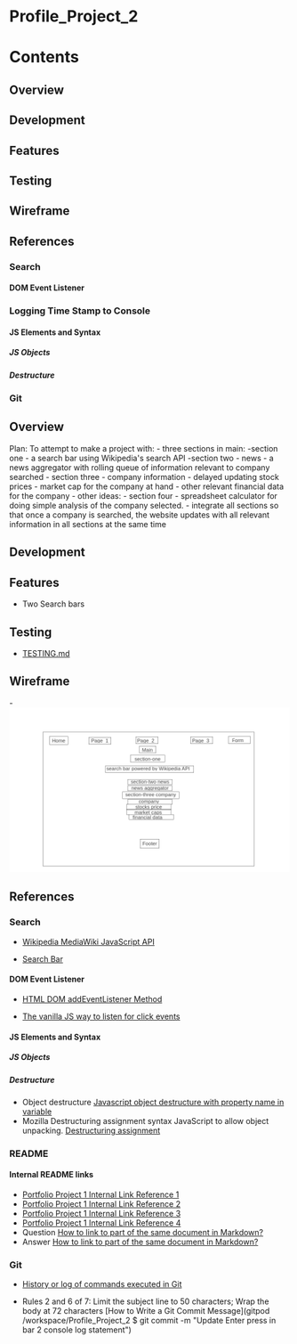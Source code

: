 # Profile_Project_2

# Contents
## Overview
## Development
## Features
## Testing
## Wireframe
## References
### Search
#### DOM Event Listener
### Logging Time Stamp to Console
#### JS Elements and Syntax
##### JS Objects
##### Destructure
### Git

## Overview
Plan: To attempt to make a project with:
    - three sections in main:
        -section one
            - a search bar using Wikipedia's search API
        -section two
            - news
                - a news aggregator with rolling queue of information relevant to company searched
        - section three
            - company information
                - delayed updating stock prices
                - market cap for the company at hand
                - other relevant financial data for the company
    - other ideas:
        - section four
            - spreadsheet calculator for doing simple analysis of the company selected.
        - integrate all sections so that once a company is searched, the website updates with all relevant information in all sections at the same time

## Development

## Features

- Two Search bars

## Testing

- [TESTING.md](TESTING.md)

## Wireframe

-![wireframe homepage](assets/images/homepage_wireframe.png)

## References

### Search

- [Wikipedia MediaWiki JavaScript API](https://www.mediawiki.org/wiki/API:Search#JavaScript)

- [Search Bar](https://www.w3schools.com/howto/howto_css_searchbar.asp)

#### DOM Event Listener

- [HTML DOM addEventListener Method](https://www.w3schools.com/jsref/met_element_addeventlistener.asp)

- [The vanilla JS way to listen for click events](https://gomakethings.com/listening-for-click-events-with-vanilla-javascript/#the-vanilla-js-way-to-listen-for-click-events)

#### JS Elements and Syntax

##### JS Objects

##### Destructure

- Object destructure [Javascript object destructure with property name in variable](https://stackoverflow.com/questions/64895489/javascript-object-destructure-with-property-name-in-variable)
- Mozilla Destructuring assignment syntax JavaScript to allow object unpacking. [Destructuring assignment](https://developer.mozilla.org/en-US/docs/Web/JavaScript/Reference/Operators/Destructuring_assignment)

### README

#### Internal README links

- [Portfolio Project 1 Internal Link Reference 1](https://github.com/Coder731/Portfolio_Project_1#shorter-name-asterisk-padding-bullet-list-indent-nav-bug-bullet-nav-bug-2-)
- [Portfolio Project 1 Internal Link Reference 2](https://github.com/Coder731/Portfolio_Project_1#fixed_bugs)
- [Portfolio Project 1 Internal Link Reference 3](https://github.com/Coder731/Portfolio_Project_1#fixed-bugs-)
- [Portfolio Project 1 Internal Link Reference 4](https://github.com/Coder731/Portfolio_Project_1#bullet_nav_bug_2)
- Question [How to link to part of the same document in Markdown?](https://stackoverflow.com/questions/2822089/how-to-link-to-part-of-the-same-document-in-markdown)
- Answer [How to link to part of the same document in Markdown?](https://stackoverflow.com/a/6494918)

### Git

- [History or log of commands executed in Git](https://stackoverflow.com/questions/7435452/history-or-log-of-commands-executed-in-git)

- Rules 2 and 6 of 7: Limit the subject line to 50 characters; Wrap the body at 72 characters [How to Write a Git Commit Message](gitpod /workspace/Profile_Project_2 $ git commit -m "Update Enter press in bar 2 console log statement")